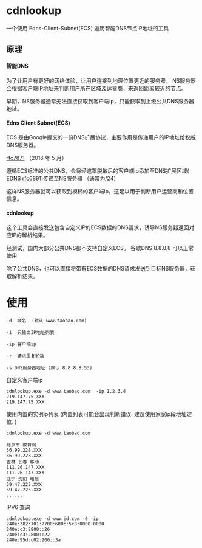 #  cdnlookup 
一个使用 Edns-Client-Subnet(ECS) 遍历智能DNS节点IP地址的工具

## 原理

#### 智能DNS
为了让用户有更好的网络体验，让用户连接到地理位置更近的服务器， NS服务器会根据客户端IP地址来判断用户所在区域及运营商，来返回距离较近的节点。

早期，NS服务器通常无法直接获取到客户端ip，只能获取到上级公共DNS服务器地址。

####  Edns Client Subnet(ECS)

ECS 是由Google提交的一份DNS扩展协议，主要作用是传递用户的IP地址给权威DNS服务器。

[rfc7871](https://datatracker.ietf.org/doc/html/rfc7871) （2016 年 5 月）

遵循ECS标准的公共DNS，会将经遮罩脱敏后的客户端ip添加至DNS扩展区域( [EDNS rfc6891](https://datatracker.ietf.org/doc/html/rfc6891))传递至NS服务器 （通常为/24）

这样NS服务器就可以获取到模糊的客户端ip，这足以用于判断用户运营商和位置信息。

####  cdnlookup
这个工具会直接发送包含自定义IP的ECS数据的DNS请求，诱导NS服务器返回对应IP的解析结果。

经测试，国内大部分公共DNS都不支持自定义ECS。  谷歌DNS 8.8.8.8 可以正常使用

除了公共DNS，也可以直接将带有ECS数据的DNS请求发送到目标NS服务器，获取解析结果。

# 使用
````
-d  域名  (默认 www.taobao.com)

-i  只输出IP地址列表

-ip 客户端ip

-r  请求重复轮数

-s DNS服务器地址 (默认 8.8.8.8:53)
````

自定义客户端ip
````
cdnlookup.exe -d www.taobao.com  -ip 1.2.3.4
219.147.75.XXX
219.147.75.XXX
````

使用内置的实例ip列表 (内置列表可能会出现判断错误. 建议使用家宽ip段地址定位. )
````
cdnlookup.exe -d www.taobao.com

北京市 教育网
36.99.228.XXX
36.99.228.XXX
吉林 长春 移动
111.26.147.XXX
111.26.147.XXX
辽宁 沈阳 电信
59.47.225.XXX
59.47.225.XXX
......
````
IPV6 查询

````
cdnlookup.exe -d www.jd.com -6 -ip 240e:382:701:7700:600c:5c8:0000:0000
240e:c3:2800::26
240e:c3:2800::22
240e:95d:c02:200::3a

````